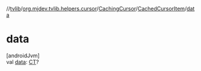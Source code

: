 //[tvlib](../../../../index.md)/[org.mjdev.tvlib.helpers.cursor](../../index.md)/[CachingCursor](../index.md)/[CachedCursorItem](index.md)/[data](data.md)

# data

[androidJvm]\
val [data](data.md): [CT](index.md)?
